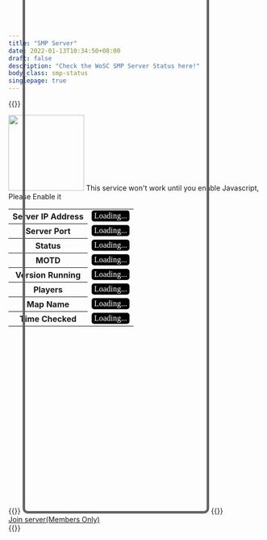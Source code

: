 ```yaml
---
title: "SMP Server"
date: 2022-01-13T10:34:50+08:00
draft: false
description: "Check the WoSC SMP Server Status here!"
body_class: smp-status
singlepage: true
---
```

{{<html>}}
<script src="/scripts/minecraft_text/minecraft_text.min.js"></script>
<script src="/scripts/smp-query.js"></script>
<link rel="stylesheet" media="screen" href="https://fontlibrary.org//face/minecraftia" type="text/css"/>
<style>
    div.APIResponseDataContainer{
        font-family: 'MinecraftiaRegular';
        background-color:black; color:white; 
        border-radius:5px; 
        padding:2px 5px; 
        line-break: anywhere;
        display:inline-block;
    }
</style>
<div class="serverstatus pagetitle">
    <img src="/images/logo.png" class="style-exclude" width="150px">    
                <noscript>This service won't work until you enable Javascript, Please Enable it</noscript>
                    <div class="serverstatuspanel">
                    <table>
                        <tbody><tr><th><i class="fa-solid fa-server"></i>  Server IP Address</th><td><div class="APIResponseDataContainer"><span id="hostname">Loading... </span></div></td></tr>
                        <tr><th><i class="fa-solid fa-server"></i>  Server Port</th><td><div class="APIResponseDataContainer"><span id="port">Loading...</span></div></td></tr>
                        <tr><th><i class="fa-solid fa-signal"></i>  Status</th><td><div id="isonline" class="APIResponseDataContainer">Loading...</div></td></tr>
                         <tr class="ping-disable-when-offline"><th><i class="fa-solid fa-circle-info"></i>  MOTD</th><td><div class="APIResponseDataContainer"><span id="motd">Loading...</span></div></td></tr>
                        <tr class="ping-disable-when-offline"><th><i class="fa-solid fa-code-branch"></i>Version Running</th><td><div class="APIResponseDataContainer"><span id="version">Loading...</span></div></td></tr>
                        <tr class="ping-disable-when-offline"><th><i class="fa-solid fa-people-group"></i> Players</th><td><div class="APIResponseDataContainer"><span id="playercount">Loading...</span></div></td></tr>
                        <tr class="ping-disable-when-offline"><th><i class="fa-solid fa-cube"></i> Map Name</th><td><div class="APIResponseDataContainer"><span id="mapname">Loading...</span></div></td></tr>
                        <tr><th><i class="fa-solid fa-clock"></i>  Time Checked</th><td><div class="APIResponseDataContainer"><span id="timefetched">Loading...</span></div></td></tr>
                        </tbody>
                    </table>
                    {{<collapsible name="Player Graph" class="collapsible-notbig collapsible-fullwidth">}}
                        <iframe id="playergraph" style="height:1075px; margin-top:-730px; border:5px #666 solid; border-radius:10px; width:360px;" scrolling="no"  loading="lazy"></iframe>
                    {{</collapsible>}}
                    <div id="isofflinecss"></div>
                    <style>div.serverstatuspanel{width:100%;}</style>
                </div>
                <a class="button button-green join-btn" href="https://link.worldofsteelcraft.tk/smp-save"><i class="fa-solid fa-gamepad"></i>  Join server(Members Only)</a>
		<div class="padding"></div>
</div>
{{</html>}}